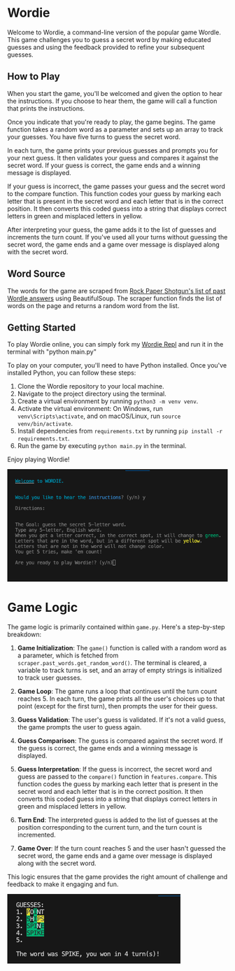 # Wordie

Welcome to Wordie, a command-line version of the popular game Wordle. This game challenges you to guess a secret word by making educated guesses and using the feedback provided to refine your subsequent guesses.

## How to Play

When you start the game, you'll be welcomed and given the option to hear the instructions. If you choose to hear them, the game will call a function that prints the instructions.

Once you indicate that you're ready to play, the game begins. The game function takes a random word as a parameter and sets up an array to track your guesses. You have five turns to guess the secret word.

In each turn, the game prints your previous guesses and prompts you for your next guess. It then validates your guess and compares it against the secret word. If your guess is correct, the game ends and a winning message is displayed.

If your guess is incorrect, the game passes your guess and the secret word to the compare function. This function codes your guess by marking each letter that is present in the secret word and each letter that is in the correct position. It then converts this coded guess into a string that displays correct letters in green and misplaced letters in yellow.

After interpreting your guess, the game adds it to the list of guesses and increments the turn count. If you've used all your turns without guessing the secret word, the game ends and a game over message is displayed along with the secret word.

## Word Source

The words for the game are scraped from [Rock Paper Shotgun's list of past Wordle answers](https://www.rockpapershotgun.com/wordle-past-answers/) using BeautifulSoup. The scraper function finds the list of words on the page and returns a random word from the list.

## Getting Started

To play Wordie online, you can simply fork my [Wordie Repl](https://replit.com/@klhvattum/Wordie?v=1#main.py) and run it in the terminal with "python main.py"

To play on your computer, you'll need to have Python installed. Once you've installed Python, you can follow these steps:

1. Clone the Wordie repository to your local machine.
2. Navigate to the project directory using the terminal.
3. Create a virtual environment by running `python3 -m venv venv`.
4. Activate the virtual environment: On Windows, run `venv\Scripts\activate`, and on macOS/Linux, run `source venv/bin/activate`.
5. Install dependencies from `requirements.txt` by running `pip install -r requirements.txt`.
6. Run the game by executing `python main.py` in the terminal.

Enjoy playing Wordie!

![Wordie Screenshot](assets/wordie_screenshot.png)

# Game Logic

The game logic is primarily contained within `game.py`. Here's a step-by-step breakdown:

1. **Game Initialization**: The `game()` function is called with a random word as a parameter, which is fetched from `scraper.past_words.get_random_word()`. The terminal is cleared, a variable to track turns is set, and an array of empty strings is initialized to track user guesses.

2. **Game Loop**: The game runs a loop that continues until the turn count reaches 5. In each turn, the game prints all the user's choices up to that point (except for the first turn), then prompts the user for their guess.

3. **Guess Validation**: The user's guess is validated. If it's not a valid guess, the game prompts the user to guess again.

4. **Guess Comparison**: The guess is compared against the secret word. If the guess is correct, the game ends and a winning message is displayed.

5. **Guess Interpretation**: If the guess is incorrect, the secret word and guess are passed to the `compare()` function in `features.compare`. This function codes the guess by marking each letter that is present in the secret word and each letter that is in the correct position. It then converts this coded guess into a string that displays correct letters in green and misplaced letters in yellow.

6. **Turn End**: The interpreted guess is added to the list of guesses at the position corresponding to the current turn, and the turn count is incremented.

7. **Game Over**: If the turn count reaches 5 and the user hasn't guessed the secret word, the game ends and a game over message is displayed along with the secret word.

This logic ensures that the game provides the right amount of challenge and feedback to make it engaging and fun.

![Wordie Screenshot](assets/game_play_screenshot.png)
